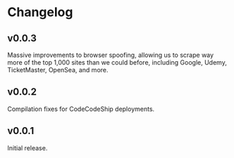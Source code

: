 # Changelog

## v0.0.3

Massive improvements to browser spoofing, allowing us to scrape way more
of the top 1,000 sites than we could before, including Google, Udemy,
 TicketMaster, OpenSea, and more.

## v0.0.2

Compilation fixes for CodeCodeShip deployments.

## v0.0.1

Initial release.
